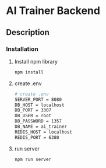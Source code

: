 # AI Trainer Backend

## Description

### Installation

1. Install npm library
    
    ```bash
    npm install
    ```

2. create .env
    
    ```bash
    # create .env 
    SERVER_PORT = 8080
    DB_HOST = localhost
    DB_PORT = 3307
    DB_USER = root
    DB_PASSWORD = 1357
    DB_NAME = ai_trainer
    REDIS_HOST = localhost 
    REDIS_PORT = 6380
    
    ```

3. run server
    
    ```bash
    npm run server
    ```